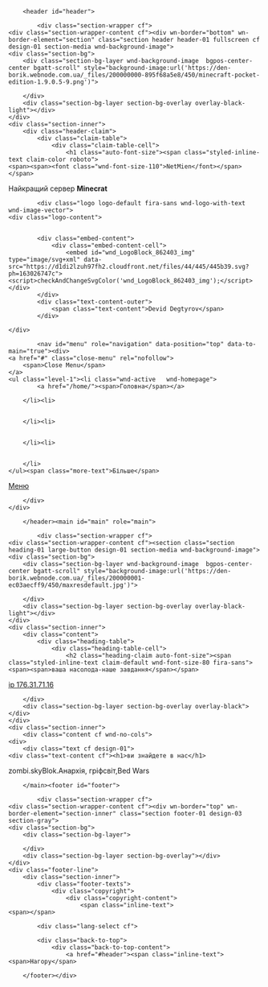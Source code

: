 
<!DOCTYPE html>
<html class="no-js" prefix="og: https://ogp.me/ns#" lang="uk"><head><meta charset="utf-8"><meta http-equiv="X-UA-Compatible" content="IE=edge,chrome=1"><title>Den-borik</title><meta name="viewport" content="width=device-width,initial-scale=1,viewport-fit=cover"><meta name="msapplication-tap-highlight" content="no"><link href="https://d1di2lzuh97fh2.cloudfront.net/files/1k/1kn/1knrp8.css?ph=163026747c" rel="stylesheet"><meta name="description" content="zombi.skyBlok.Анархія, гріфсвіт,Bed Wars"><meta name="keywords" content=""><meta name="generator" content="Webnode 2"><meta name="apple-mobile-web-app-capable" content="yes"><meta name="apple-mobile-web-app-status-bar-style" content="black"><meta name="format-detection" content="telephone=no">

<meta property="og:url" content="https://den-borik.webnode.com.ua/"><meta property="og:title" content="Den-borik"><meta property="og:type" content="article"><meta property="og:description" content="zombi.skyBlok.Анархія, гріфсвіт,Bed Wars"><meta property="og:site_name" content="Den-borik"><meta property="og:image" content="https://den-borik.webnode.com.ua/_files/200000000-895f68a5e8/700/minecraft-pocket-edition-1.9.0.5-9.png"><meta property="og:article:published_time" content="2019-01-27T00:00:00+0100"><link rel="canonical" href="https://den-borik.webnode.com.ua/"><script>window.checkAndChangeSvgColor=function(b){try{var c=document.getElementById(b);if(c){b=[["border","borderColor"],["outline","outlineColor"],["color","color"]];for(var h,a,d,f=[],e=0,m=b.length;e<m;e++)if(h=window.getComputedStyle(c)[b[e][1]].replace(/\s/g,"").match(/^rgb[a]?\(([0-9]{1,3}),([0-9]{1,3}),([0-9]{1,3})/i)){a="";for(var g=1;3>=g;g++)a+=("0"+parseInt(h[g],10).toString(16)).slice(-2);"0"===a.charAt(0)&&(d=parseInt(a.substr(0,2),16),d=Math.max(16,d),a=d.toString(16)+a.slice(-4));f.push(b[e][0]+"="+a)}if(f.length){var k=c.getAttribute("data-src");c.src=k+(0>k.indexOf("?")?"?":"&")+f.join("&");var l=c.parentNode;l.innerHTML=l.innerHTML}}}catch(n){}};</script><link rel="stylesheet" href="https://use.typekit.net/xqg2ruf.css"><script>(function(i,s,o,g,r,a,m){i['GoogleAnalyticsObject']=r;i[r]=i[r]||function(){
			(i[r].q=i[r].q||[]).push(arguments)},i[r].l=1*new Date();a=s.createElement(o),
			m=s.getElementsByTagName(o)[0];a.async=1;a.src=g;m.parentNode.insertBefore(a,m)
			})(window,document,'script','//www.google-analytics.com/analytics.js','ga');ga('create', 'UA-797705-6', 'auto',{"name":"wnd_header"});ga('wnd_header.set', 'dimension1', 'W2');ga('wnd_header.set', 'anonymizeIp', true);ga('wnd_header.send', 'pageview');</script></head><body class="layout-01 eshop-hide wt-home wnd-fonts-fallback">
<div class="wnd-page cf color-blue">
	<div id="wrapper">

		<header id="header">

			<div class="section-wrapper cf">
	<div class="section-wrapper-content cf"><div wn-border="bottom" wn-border-element="section" class="section header header-01 fullscreen cf design-01 section-media wnd-background-image">
	<div class="section-bg">
		<div class="section-bg-layer wnd-background-image  bgpos-center-center bgatt-scroll" style="background-image:url('https://den-borik.webnode.com.ua/_files/200000000-895f68a5e8/450/minecraft-pocket-edition-1.9.0.5-9.png')">
			
		</div>
		<div class="section-bg-layer section-bg-overlay overlay-black-light"></div>
	</div>
	<div class="section-inner">
		<div class="header-claim">
			<div class="claim-table">
				<div class="claim-table-cell">
					<h1 class="auto-font-size"><span class="styled-inline-text claim-color roboto">
	<span><span><font class="wnd-font-size-110">NetMien</font></span></span>
</span></h1>
					<div class="subclaim"><span class="styled-inline-text claim-default fira-sans">
	<span><span>Найкращий сервер <b>Minecrat</b></span></span>
</span></div>
				</div>
			</div>
		</div>
	</div>
	<div class="nav-line initial-state cf wnd-fixed">
		<div class="section-inner">

			<div class="logo logo-default fira-sans wnd-logo-with-text wnd-image-vector">
    <div class="logo-content">
        
            
            <div class="embed-content">
	            <div class="embed-content-cell">
                    <embed id="wnd_LogoBlock_862403_img" type="image/svg+xml" data-src="https://d1di2lzuh97fh2.cloudfront.net/files/44/445/445b39.svg?ph=163026747c"><script>checkAndChangeSvgColor('wnd_LogoBlock_862403_img');</script></div>
            </div>
	        <div class="text-content-outer">
		        <span class="text-content">Devid Degtyrov</span>
	        </div>
        
    </div>
</div>

			

			<nav id="menu" role="navigation" data-position="top" data-to-main="true"><div>
	<a href="#" class="close-menu" rel="nofollow">
		<span>Close Menu</span>
	</a>
    <ul class="level-1"><li class="wnd-active   wnd-homepage">
        	<a href="/home/"><span>Головна</span></a>
        	
    	</li><li>
        	
        	
    	</li><li>
        	
        	
    	</li><li>
        	
        	
    	</li>
    </ul><span class="more-text">Більше</span>
</div></nav><div id="menu-mobile" class="hidden">
				<a href="#" id="menu-submit"><span></span>Меню</a>
			</div>

		</div>
	</div>
</div></div>
</div>

		</header><main id="main" role="main">

			<div class="section-wrapper cf">
	<div class="section-wrapper-content cf"><section class="section heading-01 large-button design-01 section-media wnd-background-image"><div class="section-bg">
		<div class="section-bg-layer wnd-background-image  bgpos-center-center bgatt-scroll" style="background-image:url('https://den-borik.webnode.com.ua/_files/200000001-ec03aecff9/450/maxresdefault.jpg')">
			
		</div>
		<div class="section-bg-layer section-bg-overlay overlay-black-light"></div>
	</div>
	<div class="section-inner">
		<div class="content">
			<div class="heading-table">
				<div class="heading-table-cell">
					<h2 class="heading-claim auto-font-size"><span class="styled-inline-text claim-default wnd-font-size-80 fira-sans">
	<span><span>ваша насолода-наше завдання</span></span>
</span></h2>
					<div class="button block typo-01 button-01 wnd-align-center">
	<div class="button-content">
		<a href="https://minecraft.net/en-us/download/" rel="nofollow" target="_blank">
			<span>ip 176.31.71.16</span>
		</a>
	</div>
</div>
				</div>
			</div>
		</div>
	</div>
</section><section class="section default-01 design-01 section-media wnd-background-image"><div class="section-bg">
		<div class="section-bg-layer wnd-background-image  bgpos-center-center bgatt-scroll" style="background-image:url('https://den-borik.webnode.com.ua/_files/200000002-f1e27f2da7/450/modern.jpg')">
			
		</div>
		<div class="section-bg-layer section-bg-overlay overlay-black"></div>
	</div>
	<div class="section-inner">
		<div class="content cf wnd-no-cols">
	<div>
		<div class="text cf design-01">
    <div class="text-content cf"><h1>ви знайдете в нас</h1>

<p>zombi.skyBlok.Анархія, гріфсвіт,Bed Wars</p>
</div>
</div>
	</div>
	
</div>
	</div>
</section></div>
</div>

		</main><footer id="footer">

			<div class="section-wrapper cf">
	<div class="section-wrapper-content cf"><div wn-border="top" wn-border-element="section-inner" class="section footer-01 design-03 section-gray">
	<div class="section-bg">
		<div class="section-bg-layer">
			
		</div>
		<div class="section-bg-layer section-bg-overlay"></div>
	</div>
	<div class="footer-line">
		<div class="section-inner">
			<div class="footer-texts">
				<div class="copyright">
					<div class="copyright-content">
						<span class="inline-text">
	<span></span>
</span>
					</div>
				</div>
				<div class="system-footer">
					<div class="system-footer-content">
						<div class="sf">
<div class="sf-content"></div>
</div>
					</div>
				</div>
			</div>

			<div class="lang-select cf">
	
</div>

			<div class="back-to-top">
				<div class="back-to-top-content">
					<a href="#header"><span class="inline-text">
	<span>Нагору</span>
</span></a>
				</div>
			</div>
		</div>
	</div>
</div></div>
</div>

		</footer></div>

</div>


<div id="fe_footer"><style></script></body></html>

